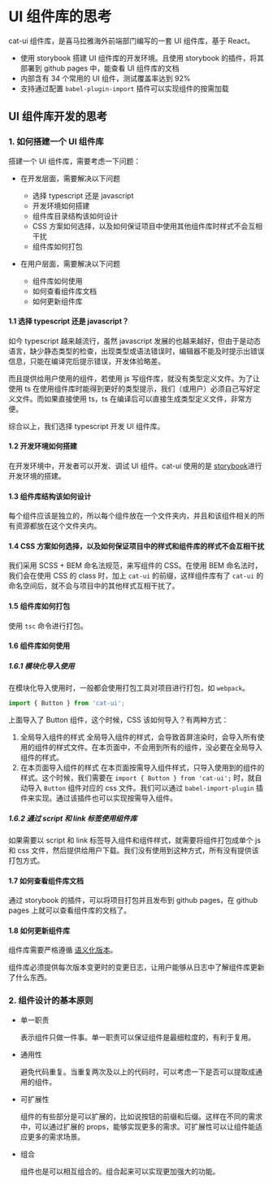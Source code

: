 # UI 组件库的思考

cat-ui 组件库，是喜马拉雅海外前端部门编写的一套 UI 组件库，基于 React。

- 使用 storybook 搭建 UI 组件库的开发环境。且使用 storybook 的插件，将其部署到 github pages 中，能查看 UI 组件库的文档
- 内部含有 34 个常用的 UI 组件，测试覆盖率达到 92%
- 支持通过配置 `babel-plugin-import` 插件可以实现组件的按需加载

## UI 组件库开发的思考

### 1. 如何搭建一个 UI 组件库

搭建一个 UI 组件库，需要考虑一下问题：

- 在开发层面，需要解决以下问题

  - 选择 typescript 还是 javascript
  - 开发环境如何搭建
  - 组件库目录结构该如何设计
  - CSS 方案如何选择，以及如何保证项目中使用其他组件库时样式不会互相干扰
  - 组件库如何打包

- 在用户层面，需要解决以下问题

  - 组件库如何使用
  - 如何查看组件库文档
  - 如何更新组件库

#### 1.1 选择 typescript 还是 javascript？

如今 typescript 越来越流行，虽然 javascript 发展的也越来越好，但由于是动态语言，缺少静态类型的检查，出现类型或语法错误时，编辑器不能及时提示出错误信息，只能在编译完后提示错误，开发体验略差。

而且提供给用户使用的组件，若使用 js 写组件库，就没有类型定义文件。为了让使用 ts 在使用组件库时能得到更好的类型提示，我们（或用户）必须自己写好定义文件。而如果直接使用 ts，ts 在编译后可以直接生成类型定义文件，非常方便。

综合以上，我们选择 typescript 开发 UI 组件库。

#### 1.2 开发环境如何搭建

在开发环境中，开发者可以开发、调试 UI 组件。cat-ui 使用的是 [storybook](https://github.com/storybookjs/storybook/)进行开发环境的搭建。

#### 1.3 组件库结构该如何设计

每个组件应该是独立的，所以每个组件放在一个文件夹内，并且和该组件相关的所有资源都放在这个文件夹内。

#### 1.4 CSS 方案如何选择，以及如何保证项目中的样式和组件库的样式不会互相干扰

我们采用 SCSS + BEM 命名法规范，来写组件的 CSS。在使用 BEM 命名法时，我们会在使用 CSS 的 class 时，加上 `cat-ui` 的前缀，这样组件库有了 `cat-ui` 的命名空间后，就不会与项目中的其他样式互相干扰了。

#### 1.5 组件库如何打包

使用 `tsc` 命令进行打包。

#### 1.6 组件库如何使用

##### 1.6.1 模块化导入使用

在模块化导入使用时，一般都会使用打包工具对项目进行打包，如 `webpack`。

```js
import { Button } from 'cat-ui';
```

上面导入了 Button 组件，这个时候，CSS 该如何导入？有两种方式：

1. 全局导入组件的样式
   全局导入组件的样式，会导致首屏渲染时，会导入所有使用的组件的样式文件。在本页面中，不会用到所有的组件，没必要在全局导入组件的样式。
2. 在本页面导入组件的样式
   在本页面按需导入组件样式，只导入使用到的组件的样式。这个时候，我们需要在 `import { Button } from 'cat-ui';` 时，就自动导入 `Button` 组件对应的 css 文件。我们可以通过 `babel-import-plugin` 插件来实现。通过该插件也可以实现按需导入组件。

##### 1.6.2 通过 script 和 link 标签使用组件库

如果需要以 script 和 link 标签导入组件和组件样式，就需要将组件打包成单个 js 和 css 文件，然后提供给用户下载。我们没有使用到这种方式，所有没有提供该打包方式。

#### 1.7 如何查看组件库文档

通过 storybook 的插件，可以将项目打包并且发布到 github pages，在 github pages 上就可以查看组件库的文档了。

#### 1.8 如何更新组件库

组件库需要严格遵循 [语义化版本](https://semver.org/lang/zh-CN/)。

组件库必须提供每次版本变更时的变更日志，让用户能够从日志中了解组件库更新了什么东西。

### 2. 组件设计的基本原则

- 单一职责

  表示组件只做一件事。单一职责可以保证组件是最细粒度的，有利于复用。

- 通用性

  避免代码重复。当重复两次及以上的代码时，可以考虑一下是否可以提取成通用的组件。

- 可扩展性

  组件的有些部分是可以扩展的，比如说按钮的前缀和后缀。这样在不同的需求中，可以通过扩展的 props，能够实现更多的需求。可扩展性可以让组件能适应更多的需求场景。

- 组合

  组件也是可以相互组合的。组合起来可以实现更加强大的功能。
